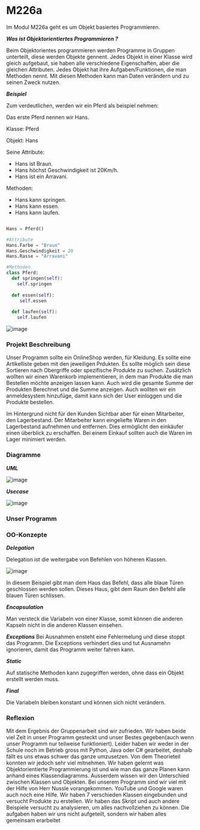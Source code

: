 # M226a

Im Modul M226a geht es um Objekt basiertes Programmieren.

***Was ist Objektorientiertes Programmieren ?***

Beim Objektorientes programmieren werden Programme in Gruppen unterteilt, diese werden Objekte gennent. Jedes Objekt in einer Klasse wird gleich aufgebaut, sie haben alle verschiedene Eigenschaften, aber die gleichen Attributen. Jedes Objekt hat ihre Aufgaben/Funktionen, die man Methoden nennt. Mit diesen Methoden kann man Daten verändern und zu seinen Zweck nutzen.

***Beispiel***

Zum verdeutlichen, werden wir ein Pferd als beispiel nehmen:

Das erste Pferd nennen wir Hans.

Klasse: Pferd

Objekt: Hans

Seine Attribute:
- Hans ist Braun.
- Hans höchst Geschwindigkeit ist 20Km/h.
- Hans ist ein Arravani.

Methoden:
- Hans kann springen.
- Hans kann essen.
- Hans kann laufen.

``` python

Hans = Pferd()

#Attribute
Hans.Farbe = "Braun"
Hans.Geschwindigkeit = 20
Hans.Rasse = "Arravani"

#Methoden
class Pferd:
  def springen(self):
    self.springen
    
  def essen(self):
     self.essen
     
  def laufen(self):
    self.laufen
```

![image](https://user-images.githubusercontent.com/89509863/140812688-b3e5d820-24c7-4b88-b378-049b10f879e2.png)



### Projekt Beschreibung

Unser Programm sollte ein OnlineShop werden, für Kleidung. Es sollte eine Artikelliste geben mit den jeweiligen Prdukten. Es sollte möglich sein diese Sortieren nach Obergriffe oder spezifische Produkte zu suchen. Zusätzlich wollten wir einen Warenkorb implementieren, in dem man Produkte die man Bestellen möchte anzeigen lassen kann. Auch wird die gesamte Summe der Produkten Berechnet und die Summe anzeigen. Auch wollten wir ein anmeldesystem hinzufüge, damit kann sich der User einloggen und die Produkte bestellen.

Im Hintergrund nicht für den Kunden Sichtbar aber für einen Mitarbeiter, den Lagerbestand. Der Mitarbeiter kann eingeliefte Waren in den Lagerbestand aufnehmen und entfernen. Dies ermöglicht den einkäufer einen überblick zu erschaffen. Bei einem Einkauf sollten auch die Waren im Lager minimiert werden.


### Diagramme

***UML***

![image](https://user-images.githubusercontent.com/89509863/140818165-b86323bc-b000-4d56-a057-87326df3759e.png)

***Usecase***

![image](https://user-images.githubusercontent.com/89509863/141175385-06446604-8bfe-4834-bce2-0791d5fb209d.png)


### Unser Programm


### OO-Konzepte

***Delegation***

Delegation ist die weitergabe von Befehlen von höheren Klassen.

![image](https://user-images.githubusercontent.com/89509863/141179737-12ab1e2c-b69d-4105-ae5d-d9c0bc02d408.png)

In diesem Beispiel gibt man dem Haus das Befehl, dass alle blaue Türen geschlossen werden sollen. Dieses Haus, gibt dem Raum den Befehl alle blauen Türen schlissen.

***Encapsulation***

Man versteck die Variabeln von einer Klasse, somit können die anderen Kapseln nicht in die anderen Klassen einsehen.

***Exceptions***
Bei Ausnahmen ensteht eine Fehlermelung und diese stoppt das Programm. Die Exceptions verhindert dies und tut Ausnamehn ignorieren, damit das Programm weiter fahren kann.

***Static***

Auf statische Methoden kann zugegriffen werden, ohne dass ein Objekt erstellt werden muss.

***Final***

Die Variabeln bleiben konstant und können sich nicht verändern.

### Reflexion
Mit dem Ergebnis der Gruppenarbeit sind wir zufrieden. Wir haben beide viel Zeit in unser Programm gesteckt und unser Bestes gegeben(auch wenn unser Programm nur teilweise funktioniert). Leider haben wir weder in der Schule noch im Betrieb gross mit Python, Java oder C# gearbeitet, deshalb fällt es uns etwas schwer das ganze umzusetzen. 
Von dem Theorieteil konnten wir jedoch sehr viel mitnehmen. Wir haben gelernt was Objektorientierte Programmierung ist und wie man das ganze Planen kann anhand eines Klassendiagramms. Ausserdem wissen wir den Unterschied zwischen Klassen und Objekten. 
Bei unserem Programm sind wir viel mit der Hilfe von Herr Nussle vorangekommen. YouTube und Google waren auch noch eine Hilfe. Wir haben 7 verschieden Klassen eingebunden und versucht Produkte zu erstellen. Wir haben das Skript und auch andere Beispiele versucht zu analysieren, um alles nachvollziehen zu können.
Die aufgaben haben wir uns nicht aufgeteilt, sondern wir haben alles gemeinsam erarbeitet
 

